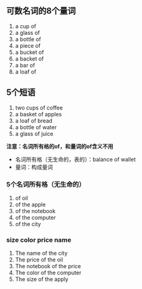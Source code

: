 ## 可数名词的8个量词
1.  a cup of
2. a glass of
3. a bottle of
4. a piece of
5. a bucket of
6. a backet of
7. a bar of
8. a loaf of

## 5个短语
1. two cups of coffee
2. a basket of apples
3. a loaf of bread
4. a bottle of water
5. a glass of juice

**注意：名词所有格的of，和量词的of含义不用**
- 名词所有格（无生命的，表的）：balance of wallet
- 量词：构成量词

### 5个名词所有格（无生命的）
1. of oil
2. of the apple
3. of the notebook
4. of the computer
5. of the city

### size color price name
1. The name of the city
2. The price of the oil
3. The notebook of the price
4. The color of the computer
5. The size of the apply
